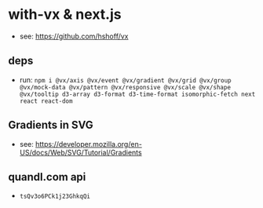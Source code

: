 # with-vx & next.js
- see: https://github.com/hshoff/vx

## deps

- run: `npm i @vx/axis @vx/event @vx/gradient @vx/grid @vx/group @vx/mock-data @vx/pattern @vx/responsive @vx/scale @vx/shape @vx/tooltip d3-array d3-format d3-time-format isomorphic-fetch next react react-dom`

## Gradients in SVG
- see: https://developer.mozilla.org/en-US/docs/Web/SVG/Tutorial/Gradients

## quandl.com api
- `tsQv3o6PCk1j23GhkqQi`